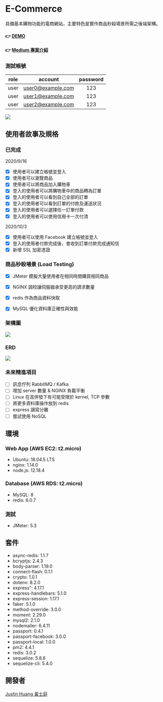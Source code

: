 # E-Commerce 
具備基本購物功能的電商網站，主要特色是實作商品秒殺場景所需之後端架構。

#### 👉 [DEMO](https://justinhuang.app/)

#### 👉 [Medium 專案介紹](https://medium.com/@mercedes722s/電商專案-商品秒殺場景實作-3f43c996b80a)

###  測試帳號
| role |      account      | password |
|:----:|:-----------------:|:--------:|
| user | user0@example.com |   123    |
| user | user1@example.com |   123    |
| user | user2@example.com |   123    |

![](https://i.imgur.com/gvDVby7.png)

## 使用者故事及規格
### 已完成
2020/9/16
- [x] 使用者可以建立帳號並登入
- [x] 使用者可以瀏覽商品
- [x] 使用者可以將商品加入購物車
- [x] 登入的使用者可以將購物車中的商品轉為訂單
- [x] 登入的使用者可以看到自己全部的訂單
- [x] 登入的使用者可以看到訂單的付款及運送狀況
- [x] 登入的使用者可以選擇任一訂單付款
- [x] 登入的使用者可以使用信用卡一次付清

2020/10/3
- [x] 使用者可以使用 Facebook 建立帳號並登入
- [x] 登入的使用者付款完成後，會收到訂單付款完成通知信
- [x] 新增 SSL 加密憑證

### 商品秒殺場景 (Load Testing)
- [x] JMeter 模擬大量使用者在相同時間購買相同商品
- [x] NGINX 調校讓伺服器承受更高的請求數量
- [x] redis 作為商品資料快取
- [x] MySQL 優化資料庫正確性與效能


### 架構圖
![](https://i.imgur.com/hOpijmt.jpg)

### ERD
![](https://i.imgur.com/NZBdRKd.png)


### 未來精進項目
- [ ] 訊息佇列 RabbitMQ / Kafka
- [ ] 增加 server 數量 & NGINX 負載平衡
- [ ] Linux 在高併發下有可能受限於 kernel, TCP 參數
- [ ] 將更多資料庫操作放到 redis
- [ ] express 讀寫分離
- [ ] 嘗試使用 NoSQL

## 環境
### Web App (AWS EC2: t2.micro)
* Ubuntu: 18.04.5 LTS
* nginx: 1.14.0
* node.js: 12.18.4

### Database (AWS RDS: t2.micro)
* MySQL: 8
* redis: 6.0.7

### 測試
* JMeter: 5.3

## 套件
* async-redis: 1.1.7
* bcryptjs: 2.4.3
* body-parser: 1.19.0
* connect-flash: 0.1.1
* crypto: 1.0.1
* dotenv: 8.2.0
* express": 4.17.1
* express-handlebars: 5.1.0
* express-session: 1.17.1
* faker: 5.1.0
* method-override: 3.0.0
* moment: 2.29.0
* mysql2: 2.1.0
* nodemailer: 6.4.11
* passport: 0.4.1
* passport-facebook: 3.0.0
* passport-local: 1.0.0
* pm2: 4.4.1
* redis: 3.0.2
* sequelize: 5.8.6
* sequelize-cli: 5.4.0

## 開發者
[Justin Huang 黃士庭](https://www.linkedin.com/in/justinhuang777/) 
